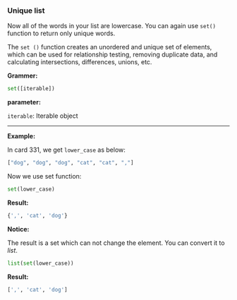 <!--title={set() Method}--> 

### Unique list

Now all of the words in your list are lowercase. You can again use `set()` function to return only unique words.

The `set ()` function creates an unordered and unique set of elements, which can be used for relationship testing, removing duplicate data, and calculating intersections, differences, unions, etc.

**Grammer:**

```python
set([iterable])
```

**parameter:**

`iterable`: Iterable object

***

**Example:**

In card 331, we get `lower_case` as below:

```python
["dog", "dog", "dog", "cat", "cat", ","]
```

Now we use set function:

```python
set(lower_case)
```

**Result:**

```python
{',', 'cat', 'dog'}
```

**Notice:**

The result is a set which can not change the element. You can convert it to *list*.

```python
list(set(lower_case))
```

**Result:**

```python
[',', 'cat', 'dog']
```

